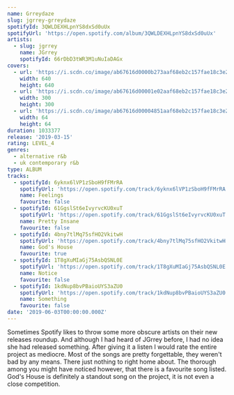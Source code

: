 ```yaml
---
name: Grreydaze
slug: jgrrey-grreydaze
spotifyId: 3QWLDEXHLpnYS8dxSd0uUx
spotifyUrl: 'https://open.spotify.com/album/3QWLDEXHLpnYS8dxSd0uUx'
artists:
  - slug: jgrrey
    name: JGrrey
    spotifyId: 66rDbD3tWR3M1uNuIaDAGx
covers:
  - url: 'https://i.scdn.co/image/ab67616d0000b273aaf68eb2c157fae18c3e27f0'
    width: 640
    height: 640
  - url: 'https://i.scdn.co/image/ab67616d00001e02aaf68eb2c157fae18c3e27f0'
    width: 300
    height: 300
  - url: 'https://i.scdn.co/image/ab67616d00004851aaf68eb2c157fae18c3e27f0'
    width: 64
    height: 64
duration: 1033377
release: '2019-03-15'
rating: LEVEL_4
genres:
  - alternative r&b
  - uk contemporary r&b
type: ALBUM
tracks:
  - spotifyId: 6yknx6lVP1zSboH9fFMrRA
    spotifyUrl: 'https://open.spotify.com/track/6yknx6lVP1zSboH9fFMrRA'
    name: Feelings
    favourite: false
  - spotifyId: 61GgslSt6eIvyrvcKU0xuT
    spotifyUrl: 'https://open.spotify.com/track/61GgslSt6eIvyrvcKU0xuT'
    name: Pretty Insane
    favourite: false
  - spotifyId: 4bny7tlMq75sfHO2VkitwH
    spotifyUrl: 'https://open.spotify.com/track/4bny7tlMq75sfHO2VkitwH'
    name: God's House
    favourite: true
  - spotifyId: 1T8gXuMIaGj75AsbQSNL0E
    spotifyUrl: 'https://open.spotify.com/track/1T8gXuMIaGj75AsbQSNL0E'
    name: Notice
    favourite: false
  - spotifyId: 1kdNup8bvPBaioUYS3aZU0
    spotifyUrl: 'https://open.spotify.com/track/1kdNup8bvPBaioUYS3aZU0'
    name: Something
    favourite: false
date: '2019-06-03T00:00:00.000Z'
---
```

Sometimes Spotify likes to throw some more obscure artists on their new releases roundup.
And although I had heard of JGrrey before, I had no idea she had released something. After
giving it a listen I would rate the entire project as mediocre. Most of the songs are pretty
forgettable, they weren't bad by any means. There just nothing to right home about. The
thorough among you might have noticed however, that there is a favourite song listed.
God's House is definitely a standout song on the project, it is not even a close competition.
